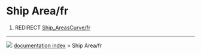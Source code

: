 # Ship Area/fr
1.  REDIRECT [Ship\_AreasCurve/fr](Ship_AreasCurve/fr.md)



---
![](images/Right_arrow.png) [documentation index](../README.md) > Ship Area/fr
